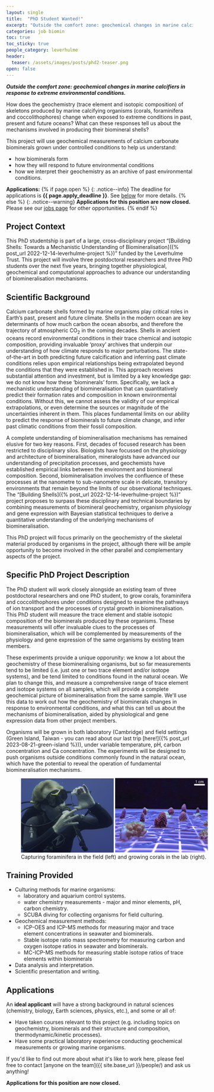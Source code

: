 ```yaml
---
layout: single
title:  "PhD Student Wanted!"
excerpt: "Outside the comfort zone: geochemical changes in marine calcifiers in response to extreme environmental conditions."
categories: job biomin
toc: true
toc_sticky: true
people_category: leverhulme
header:
  teaser: /assets/images/posts/phd2-teaser.png
open: false
---
```


_**Outside the comfort zone: geochemical changes in marine calcifiers in response to extreme environmental conditions.**_

How does the geochemistry (trace element and isotopic composition) of skeletons produced by marine calcifying organisms (corals, foraminifera and coccolithophores) change when exposed to extreme conditions in past, present and future oceans? What can these responses tell us about the mechanisms involved in producing their biomineral shells?

This project will use geochemical measurements of calcium carbonate biominerals grown under controlled conditions to help us understand:

 - how biominerals form
 - how they will respond to future environmental conditions
 - how we interpret their geochemistry as an archive of past environmental conditions.

**Applications:**
{% if page.open %}
{: .notice--info}
The deadline for applications is **{{ page.apply_deadline }}**. See [below](#logistical-details) for more details.
{% else %}
{: .notice--warning}
**Applications for this position are now closed.** Please see our [jobs page](/jobs) for other opportunities.
{% endif %}

## Project Context

This PhD studentship is part of a large, cross-disciplinary project “[Building Shells: Towards a Mechanistic Understanding of Biomineralisation]({% post_url 2022-12-14-leverhulme-project %})” funded by the Leverhulme Trust.
This project will involve three postdoctoral researchers and three PhD students over the next five years, bringing together physiological, geochemical and computational approaches to advance our understanding of biomineralisation mechanisms.

## Scientific Background

Calcium carbonate shells formed by marine organisms play critical roles in Earth’s past, present and future climate.
Shells in the modern ocean are key determinants of how much carbon the ocean absorbs, and therefore the trajectory of atmospheric CO<sub>2</sub> in the coming decades.
Shells in ancient oceans record environmental conditions in their trace chemical and isotopic composition, providing invaluable ‘proxy’ archives that underpin our understanding of how climate responds to major perturbations.
The state-of-the-art in both predicting future calcification and inferring past climate conditions relies upon empirical relationships being extrapolated beyond the conditions that they were established in.
This approach receives substantial attention and investment, but is limited by a key knowledge gap: we do not know how these ‘biominerals’ form.
Specifically, we lack a mechanistic understanding of biomineralisation that can quantitatively predict their formation rates and composition in known environmental conditions.
Without this, we cannot assess the validity of our empirical extrapolations, or even determine the sources or magnitude of the uncertainties inherent in them.
This places fundamental limits on our ability to predict the response of biominerals to future climate change, and infer past climatic conditions from their fossil composition.

A complete understanding of biomineralisation mechanisms has remained elusive for two key reasons.
First, decades of focused research has been restricted to disciplinary silos.
Biologists have focussed on the physiology and architecture of biomineralisation, mineralogists have advanced our understanding of precipitation processes, and geochemists have established empirical links between the environment and biomineral composition.
Second, biomineralisation involves the confluence of these processes at the nanometre to sub-nanometre scale in delicate, transitory environments that remain beyond the limits of our observational techniques.
The “[Building Shells]({% post_url 2022-12-14-leverhulme-project %})” project proposes to surpass these disciplinary and technical boundaries by combining measurements of biomineral geochemistry, organism physiology and gene expression with Bayesian statistical techniques to derive a quantitative understanding of the underlying mechanisms of biomineralisation.

This PhD project will focus primarily on the geochemistry of the skeletal material produced by organisms in the project, although there will be ample opportunity to become involved in the other parallel and complementary aspects of the project.

## Specific PhD Project Description

The PhD student will work closely alongside an existing team of three postdoctoral researchers and one PhD student, to grow corals, foraminifera and coccolithophores under conditions designed to examine the pathways of ion transport and the processes of crystal growth in biomineralisation. This PhD student will measure the trace element and stable isotopic composition of the biominerals produced by these organisms. These measurements will offer invaluable clues to the processes of biomineralisation, which will be complemented by measurements of the physiology and gene expression of the same organisms by existing team members.

These experiments provide a unique opporunity: we know a lot about the geochemistry of these biomineralising organisms, but so far measurements tend to be limited (i.e. just one or two trace element and/or isotope systems), and be tend limited to conditions found in the natural ocean. We plan to change this, and measure a comprehensive range of trace element and isotope systems on all samples, which will provide a complete geochemical picture of biomineralisation from the same sample. We'll use this data to work out how the geochemistry of biominerals changes in response to environmental conditions, and what this can tell us about the mechanisms of biomineralisation, aided by physiological and gene expression data from other project members.

Organisms will be grown in both laboratory (Cambridge) and field settings (Green Island, Taiwan - you can read about our last trip [here!]({% post_url 2023-08-21-green-island %})), under variable temperature, pH, carbon concentration and Ca concentration.
The experiments will be designed to push organisms outside conditions commonly found in the natural ocean, which have the potential to reveal the operation of fundamental biomineralisation mechanisms.

<figure style="width: 100%" class="align-center">
  <!-- <img src="{{ site.url }}{{ site.baseurl }}/assets/images/bio-Madi-coral.png" alt="Coral close-up"> -->
  <img src="/assets/images/posts/phd1-culturing.png" alt="Foraminifera and coral culturing">
  <figcaption>Capturing foraminifera in the field (left) and growing corals in the lab (right).</figcaption>
</figure> 

## Training Provided

- Culturing methods for marine organisms:
  - laboratory and aquarium control systems.
  - water chemistry measurements - major and minor elements, pH, carbon chemistry.
  - SCUBA diving for collecting organisms for field culturing.
- Geochemical measurement methods:
  - ICP-OES and ICP-MS methods for measuring major and trace element concentrations in seawater and biominerals.
  - Stable isotope ratio mass spectrometry for measuring carbon and oxygen isotope ratios in seawater and biominerals.
  - MC-ICP-MS methods for measuring stable isotope ratios of trace elements within biominerals
- Data analysis and interpretation.
- Scientific presentation and writing.

## Applications

An **ideal applicant** will have a strong background in natural sciences (chemistry, biology, Earth sciences, physics, etc.), and some or all of:
- Have taken courses relevant to this project (e.g. including topics on geochemistry, biominerals and their structure and composition, thermodynamic/kinetic processes).
- Have some practical laboratory experience conducting geochemical measurements or growing marine organisms.

If you'd like to find out more about what it's like to work here, please feel free to contact [anyone on the team]({{ site.base_url }}/people/) and ask us anything!

**Applications for this position are now closed.**

<!-- ### Application Instructions
Applications should be submitted via the [University of Cambridge Graduate Application Portal](https://apply.postgraduate.study.cam.ac.uk).

General instructions for the application portal can be found [here](https://www.postgraduate.study.cam.ac.uk/application-process/how-do-i-apply), but a few specifics steps for applying to this project are:

1. After logging in to the application portal, open the Course Directory.
2. Type 'Earth Sciences' in the search box, and select the 'Earth Sciences PhD' course.
3. This will take you to the course description page, where you should click the 'Apply Now' button.
4. Choose a start date of 01-Oct-2024, and select 'Full-Time' study.
5. Click 'Apply for this course', and complete the application form.
6. In the 'Research' section select 'Yes' in reply to 'Do you have any research information to add?', then give the title of this project ('Outside the comfort zone: geochemical changes in marine calcifiers in response to extreme environmental conditions.') and my name ('Oscar Branson') as the supervisor. You do not need to put anything in the 'summary of proposed research' box, but please do list any experience you have that's relevant to the project in the 'Research Experience' box.

[Apply Here](https://apply.postgraduate.study.cam.ac.uk){: .btn .btn--info}

Applications Deadlines:

- **International Students** on 12:00 noon (UTC) on **4<sup>th</sup> January 2024**.
- **UK/Home Fees Students** on 12:00 noon (UTC) on **19<sup>th</sup> January 2024**.

Please [get in touch](mailto:ob266@cam.ac.uk) if you have any questions. -->

